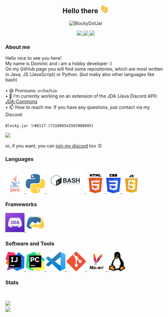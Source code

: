 <p>
  <h2 align="center">Hello there <img src="https://github.com/BlockyDotJar/BlockyDotJar/blob/main/assets/wave.gif" width="29px"></h2>
</p>

<p align="center" >  
  <img src=https://komarev.com/ghpvc/?username=BlockyDotJar alt=BlockyDotJar> 
</p>

<p align="center">
  <a href="https://github.com/BlockyDotJar/JDA-Commons">
     <img src="https://forthebadge.com/images/badges/built-with-love.svg"/>
  </a>
    <a href="https://java.com/">
      <img src="https://forthebadge.com/images/badges/made-with-java.svg"/>
  </a>
    <a href="https://git-scm.com/">
      <img src="https://forthebadge.com/images/badges/uses-git.svg"/>
  </a>
</p>

### About me
Hello nice to see you here!
<br>
My name is Dominic and i am a hobby developer :)
<br>
On my GitHub page you will find some repositories, which are most written in Java, JS (JavaScript) or Python. (but maby also other languages like bash)
<br><br>
• 😄 Pronouns: `er`/`he`/`him`
<br>
• 🔭 I’m currently working on an extension of the JDA (Java Discord API): [JDA-Commons](https://github.com/BlockyDotJar/JDA-Commons)
<br>
• 📫 How to reach me: If you have any questions, just contact via my Discord:
<br><br>
`Blocky.jar ツ#8117 (731080543503908895)` 
<br>
<p>
  <a href="https://discord.com/users/731080543503908895">
    <img src="https://discord.c99.nl/widget/theme-1/731080543503908895.png">
  </a>
</p>

or, if you want, you can [join my discord](https://discord.gg/AMB32p62) too :D
<br>

### Languages

<p>
    <a href="https://java.com/">
      <img width="60" height="60" src="https://github.com/BlockyDotJar/BlockyDotJar/blob/main/assets/languages/java.png"/>
    </a>
    <a href="https://java.com/">
      <img width="60" height="60" src="https://github.com/BlockyDotJar/BlockyDotJar/blob/main/assets/languages/python.png"/>
    </a>
    <a href="https://www.gnu.org/software/bash/">
       <img width="120" height="80" src="https://github.com/BlockyDotJar/BlockyDotJar/blob/main/assets/languages/bash.png"/>
    </a>
    <a href="https://www.w3.org/">
       <img width="60" height="60" src="https://github.com/BlockyDotJar/BlockyDotJar/blob/main/assets/languages/html.png"/>
    </a>
    <a href="https://www.w3.org/">
       <img width="45" height="60" src="https://github.com/BlockyDotJar/BlockyDotJar/blob/main/assets/languages/css.png"/>
    </a>
    <a href="https://www.javascript.com/">
       <img width="60" height="60" src="https://github.com/BlockyDotJar/BlockyDotJar/blob/main/assets/languages/js.png"/>
    </a>
</p>

### Frameworks

<p>
    <a href="https://github.com/DV8FromTheWorld/JDA">
      <img width="60" height="60" src="https://github.com/BlockyDotJar/BlockyDotJar/blob/main/assets/frameworks/jda.png"/>
    </a>
    <a href="https://github.com/Rapptz/discord.py">
       <img width="60" height="60" src="https://github.com/BlockyDotJar/BlockyDotJar/blob/main/assets/frameworks/discord-dot-py.png"/>
    </a>
</p>

### Software and Tools

<p>
    <a href="https://www.jetbrains.com/de-de/idea/">
      <img width="60" height="60" src="https://github.com/BlockyDotJar/BlockyDotJar/blob/main/assets/software-and-tools/intellij.png"/>
    </a>
    <a href="https://www.jetbrains.com/de-de/pycharm/">
       <img width="60" height="60" src="https://github.com/BlockyDotJar/BlockyDotJar/blob/main/assets/software-and-tools/pycharm.png"/>
    </a>
    <a href="https://code.visualstudio.com/">
       <img width="60" height="60" src="https://github.com/BlockyDotJar/BlockyDotJar/blob/main/assets/software-and-tools/vsc.png"/>
    </a>
    <a href="https://git-scm.com/">
       <img width="60" height="60" src="https://github.com/BlockyDotJar/BlockyDotJar/blob/main/assets/software-and-tools/git.png"/>
    </a>
    <a href="https://maven.apache.org/">
       <img width="60" height="60" src="https://github.com/BlockyDotJar/BlockyDotJar/blob/main/assets/software-and-tools/maven.png"/>
    </a>
    <a href="https://www.linux.org/">
       <img width="60" height="60" src="https://github.com/BlockyDotJar/BlockyDotJar/blob/main/assets/software-and-tools/linux.png"/>
    </a>
</p>

### Stats
<br>

<p>
   <a href="https://github.com/BlockyDotJar">
      <img src="https://github-readme-stats.vercel.app/api/top-langs/?username=BlockyDotJar&theme=algolia"/>
    </a>
  <br>
    <a href="https://github.com/BlockyDotJar">
      <img src="https://github-readme-stats.vercel.app/api?username=BlockyDotJar&theme=algolia&show_icons=true"/>
    </a>
</p>
